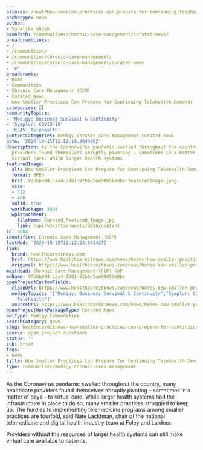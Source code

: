 ```yaml
---
aliases: /news/how-smaller-practices-can-prepare-for-continuing-telehealth-demands
archetype: news
author:
- Sonalika Ghosh
basePath: /communities/chronic-care-management/curated-news/
breadcrumbLinks:
- /
- /communities/
- /communities/chronic-care-management/
- /communities/chronic-care-management/curated-news
- '#'
breadcrumbs:
- Home
- Communities
- Chronic Care Management (CCM)
- Curated News
- How Smaller Practices Can Prepare for Continuing Telehealth Demands
categories: []
communityTopics:
- 'Medigy: Business Survival & Continuity'
- 'Symplur: COVID-19'
- 'KLAS: Telehealth'
contentCategories: medigy-chronic-care-management-curated-news
date: '2020-10-15T12:12:10.284966Z'
description: As the Coronavirus pandemic swelled throughout the country, many healthcare
  providers found themselves abruptly pivoting – sometimes in a matter of days – to
  virtual care. While larger health systems
featuredImage:
  alt: How Smaller Practices Can Prepare for Continuing Telehealth Demands
  format: JPEG
  href: 97b6b984-caa4-5081-92b6-5ae98659e8be-featuredImage.jpeg
  size:
  - 712
  - 400
  valid: true
  workPackage: 3604
  wpAttachment:
    fileName: Curated_Featured_Image.jpg
    link: /api/v3/attachments/9656/content
id: 3604
identifier: Chronic Care Management (CCM)
lastMod: '2020-10-15T12:12:24.341427Z'
link:
  brand: healthcareitnews.com
  href: https://www.healthcareitnews.com/news/heres-how-smaller-practices-can-prepare-continuing-telehealth-demands
  original: https://www.healthcareitnews.com/news/heres-how-smaller-practices-can-prepare-continuing-telehealth-demands
mastHead: Chronic Care Management (CCM) CoP
mdName: 97b6b984-caa4-5081-92b6-5ae98659e8be
openProjectCustomFields:
  cleanUrl: https://www.healthcareitnews.com/news/heres-how-smaller-practices-can-prepare-continuing-telehealth-demands
  medigyTopics: '["Medigy: Business Survival & Continuity","Symplur: COVID-19","KLAS:
    Telehealth"]'
  sourceUrl: https://www.healthcareitnews.com/news/heres-how-smaller-practices-can-prepare-continuing-telehealth-demands
openProjectWorkPackageType: Curated News
owlType: Medigy Communities
searchCategory: News
slug: healthcareitnews-how-smaller-practices-can-prepare-for-continuing-telehealth-demands
source: open-project-curations
status: ''
sub: brief
tags:
- news
title: How Smaller Practices Can Prepare for Continuing Telehealth Demands
type: communities/medigy-chronic-care-management
---
```


<p>As the Coronavirus pandemic swelled throughout the country, many healthcare providers found themselves abruptly pivoting – sometimes in a matter of days – to virtual care. While larger health systems had the infrastructure in place to do so, many smaller practices struggled to keep up. The hurdles to implementing telemedicine programs among smaller practices are fourfold, said Nate Lacktman, chair of the national telemedicine and digital health industry team at Foley and Lardner.</p><p>Providers without the resources of larger health systems can still make virtual care available to patients.</p>